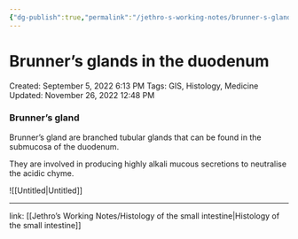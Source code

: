 ```yaml
---
{"dg-publish":true,"permalink":"/jethro-s-working-notes/brunner-s-glands-in-the-duodenum/","dgPassFrontmatter":true}
---
```



# Brunner’s glands in the duodenum

Created: September 5, 2022 6:13 PM
Tags: GIS, Histology, Medicine
Updated: November 26, 2022 12:48 PM

### Brunner’s gland

Brunner’s gland are branched tubular glands that can be found in the submucosa of the duodenum.

They are involved in producing highly alkali mucous secretions to neutralise the acidic chyme.

![[Untitled\|Untitled]]

---

link: [[Jethro’s Working Notes/Histology of the small intestine\|Histology of the small intestine]]